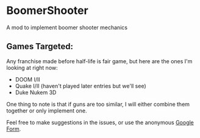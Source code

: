 # BoomerShooter
A mod to implement boomer shooter mechanics

## Games Targeted:

Any franchise made before half-life is fair game, but here are the ones I'm looking at right now:
- DOOM I/II
- Quake I/II (haven't played later entries but we'll see)
- Duke Nukem 3D

One thing to note is that if guns are too similar, I will either combine them together or only implement one.

Feel free to make suggestions in the issues, or use the anonymous [Google Form](https://forms.gle/M5jRUeKAgCvKvFCi7).